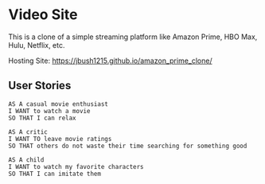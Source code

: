 # Video Site

This is a clone of a simple streaming platform like Amazon Prime, HBO Max, Hulu, Netflix, etc.

Hosting Site: https://jbush1215.github.io/amazon_prime_clone/

## User Stories

```
AS A casual movie enthusiast
I WANT to watch a movie
SO THAT I can relax
 
AS A critic
I WANT TO leave movie ratings 
SO THAT others do not waste their time searching for something good

AS A child
I WANT to watch my favorite characters
SO THAT I can imitate them
```

